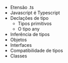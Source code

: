 - Etensão .ts
- Javascript é Typescript
- Declações de tipo
  - Tipos primitivos
  - O tipo any
- Inferência de tipos
- Objetos
- Interfaces
- Compatibilidade de tipos
- Classes

